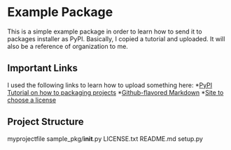 # Example Package

This is a simple example package in order to learn how to send it to packages installer as PyPI. 
Basically, I copied a tutorial and uploaded. It will also be a reference of organization to me. 

## Important Links

I used the following links to learn how to upload something here:
*[PyPI Tutorial on how to packaging projects](https://packaging.python.org/tutorials/packaging-projects/)
*[Github-flavored Markdown](https://guides.github.com/features/mastering-markdown/)
*[Site to choose a license](https://choosealicense.com/)

## Project Structure

myprojectfile
sample_pkg/__init__.py
LICENSE.txt
README.md
setup.py
